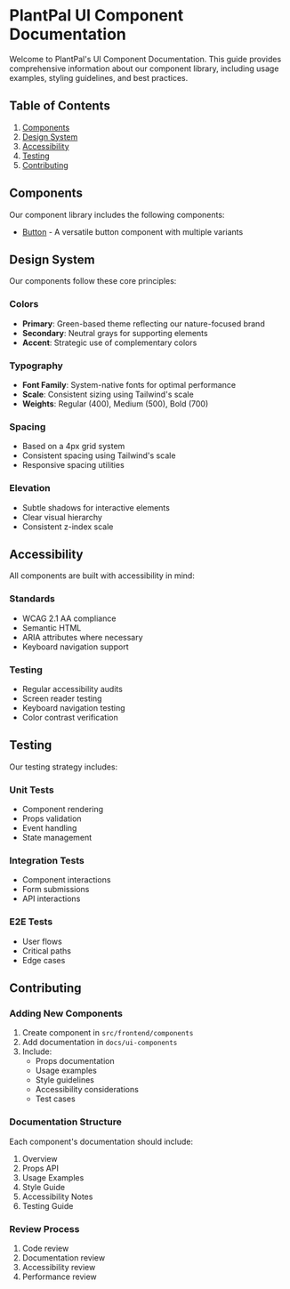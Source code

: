 # PlantPal UI Component Documentation

Welcome to PlantPal's UI Component Documentation. This guide provides comprehensive information about our component library, including usage examples, styling guidelines, and best practices.

## Table of Contents

1. [Components](#components)
2. [Design System](#design-system)
3. [Accessibility](#accessibility)
4. [Testing](#testing)
5. [Contributing](#contributing)

## Components

Our component library includes the following components:

- [Button](./Button.md) - A versatile button component with multiple variants

## Design System

Our components follow these core principles:

### Colors
- **Primary**: Green-based theme reflecting our nature-focused brand
- **Secondary**: Neutral grays for supporting elements
- **Accent**: Strategic use of complementary colors

### Typography
- **Font Family**: System-native fonts for optimal performance
- **Scale**: Consistent sizing using Tailwind's scale
- **Weights**: Regular (400), Medium (500), Bold (700)

### Spacing
- Based on a 4px grid system
- Consistent spacing using Tailwind's scale
- Responsive spacing utilities

### Elevation
- Subtle shadows for interactive elements
- Clear visual hierarchy
- Consistent z-index scale

## Accessibility

All components are built with accessibility in mind:

### Standards
- WCAG 2.1 AA compliance
- Semantic HTML
- ARIA attributes where necessary
- Keyboard navigation support

### Testing
- Regular accessibility audits
- Screen reader testing
- Keyboard navigation testing
- Color contrast verification

## Testing

Our testing strategy includes:

### Unit Tests
- Component rendering
- Props validation
- Event handling
- State management

### Integration Tests
- Component interactions
- Form submissions
- API interactions

### E2E Tests
- User flows
- Critical paths
- Edge cases

## Contributing

### Adding New Components

1. Create component in `src/frontend/components`
2. Add documentation in `docs/ui-components`
3. Include:
   - Props documentation
   - Usage examples
   - Style guidelines
   - Accessibility considerations
   - Test cases

### Documentation Structure

Each component's documentation should include:

1. Overview
2. Props API
3. Usage Examples
4. Style Guide
5. Accessibility Notes
6. Testing Guide

### Review Process

1. Code review
2. Documentation review
3. Accessibility review
4. Performance review 